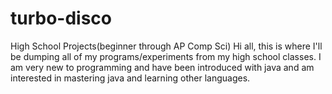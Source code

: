 # turbo-disco
High School Projects(beginner through AP Comp Sci)
Hi all, this is where I'll be dumping all of my programs/experiments from my high school classes. I am very new to programming and have been introduced with java and am interested in mastering java and learning other languages.
